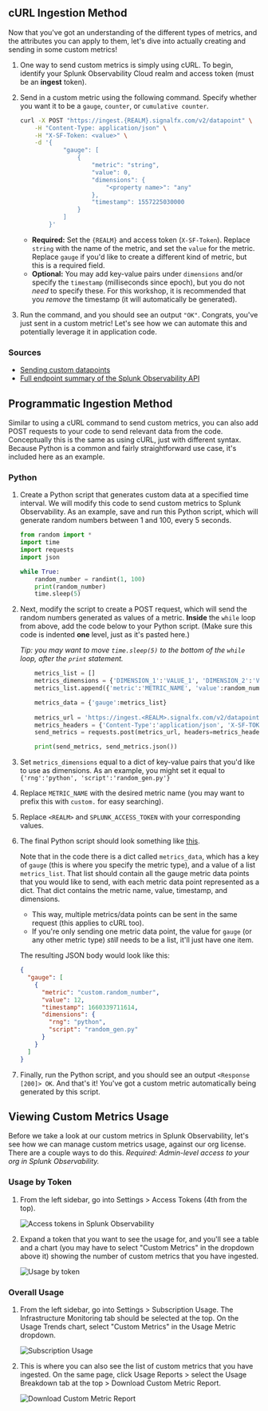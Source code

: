 ## cURL Ingestion Method

Now that you've got an understanding of the different types of metrics, and the attributes you can apply to them, let's dive into actually creating and sending in some custom metrics!

1. One way to send custom metrics is simply using cURL. To begin, identify your Splunk Observability Cloud realm and access token (must be an **ingest** token).

2. Send in a custom metric using the following command. Specify whether you want it to be a `gauge`, `counter`, or `cumulative counter`. 

	```bash
	curl -X POST "https://ingest.{REALM}.signalfx.com/v2/datapoint" \
	    -H "Content-Type: application/json" \
	    -H "X-SF-Token: <value>" \
	    -d '{
	            "gauge": [
	                {
	                    "metric": "string",
	                    "value": 0,
	                    "dimensions": {
	                        "<property name>": "any"
	                    },
	                    "timestamp": 1557225030000
	                }
	            ]
	        }'
	```

	- **Required:** Set the `{REALM}` and access token (`X-SF-Token`). Replace `string` with the name of the metric, and set the `value` for the metric. Replace `gauge` if you'd like to create a different kind of metric, but this is a required field.
	- **Optional:** You may add key-value pairs under `dimensions` and/or specify the `timestamp` (milliseconds since epoch), but you do not *need* to specify these. For this workshop, it is recommended that you *remove* the timestamp (it will automatically be generated).

3. Run the command, and you should see an output `"OK"`. Congrats, you've just sent in a custom metric! Let's see how we can automate this and potentially leverage it in application code.

### Sources
- [Sending custom datapoints](https://dev.splunk.com/observability/reference/api/ingest_data/latest#endpoint-send-metrics)
- [Full endpoint summary of the Splunk Observability API](https://dev.splunk.com/observability/docs/apibasics/api_list)

## Programmatic Ingestion Method

Similar to using a cURL command to send custom metrics, you can also add POST requests to your code to send relevant data from the code. Conceptually this is the same as using cURL, just with different syntax. Because Python is a common and fairly straightforward use case, it's included here as an example.

### Python

1. Create a Python script that generates custom data at a specified time interval. We will modify this code to send custom metrics to Splunk Observability. As an example, save and run this Python script, which will generate random numbers between 1 and 100, every 5 seconds.

	```python
	from random import *
	import time
	import requests
	import json

	while True:
	    random_number = randint(1, 100)
	    print(random_number)
	    time.sleep(5)
	```

2. Next, modify the script to create a POST request, which will send the random numbers generated as values of a metric. **Inside** the `while` loop from above, add the code below to your Python script. (Make sure this code is indented **one** level, just as it's pasted here.) 

	*Tip: you may want to move `time.sleep(5)` to the bottom of the `while` loop, after the `print` statement.*

	```python
	    metrics_list = []
	    metrics_dimensions = {'DIMENSION_1':'VALUE_1', 'DIMENSION_2':'VALUE_2'}
	    metrics_list.append({'metric':'METRIC_NAME', 'value':random_number, 'timestamp':int(time.time()*1000), 'dimensions':metrics_dimensions})

	    metrics_data = {'gauge':metrics_list}
	    
	    metrics_url = 'https://ingest.<REALM>.signalfx.com/v2/datapoint'
	    metrics_headers = {'Content-Type':'application/json', 'X-SF-TOKEN':'SPLUNK_ACCESS_TOKEN'}
	    send_metrics = requests.post(metrics_url, headers=metrics_headers, data=json.dumps(metrics_data))

	    print(send_metrics, send_metrics.json())
	```

3. Set `metrics_dimensions` equal to a dict of key-value pairs that you'd like to use as dimensions. As an example, you might set it equal to `{'rng':'python', 'script':'random_gen.py'}`

4. Replace `METRIC_NAME` with the desired metric name (you may want to prefix this with `custom.` for easy searching). 

5. Replace `<REALM>` and `SPLUNK_ACCESS_TOKEN` with your corresponding values.

6. The final Python script should look something like [this](https://gist.github.com/smathur-splunk/2f9681884bde5ccb2ca6b30120e65956#file-random_gen-py).
	
	Note that in the code there is a dict called `metrics_data`, which has a key of `gauge` (this is where you specify the metric type), and a value of a list `metrics_list`. That list should contain all the gauge metric data points that you would like to send, with each metric data point represented as a dict. That dict contains the metric name, value, timestamp, and dimensions.

	- This way, multiple metrics/data points can be sent in the same request (this applies to cURL too). 
	- If you're only sending one metric data point, the value for `gauge` (or any other metric type) *still* needs to be a list, it'll just have one item.

	The resulting JSON body would look like this:
	```json
	{
	  "gauge": [
	    {
	      "metric": "custom.random_number",
	      "value": 12,
	      "timestamp": 1660339711614,
	      "dimensions": {
	        "rng": "python",
	        "script": "random_gen.py"
	      }
	    }
	  ]
	}
	```

7. Finally, run the Python script, and you should see an output `<Response [200]> OK`. And that's it! You've got a custom metric automatically being generated by this script.

## Viewing Custom Metrics Usage

Before we take a look at our custom metrics in Splunk Observability, let's see how we can manage custom metrics usage, against our org license. There are a couple ways to do this. *Required: Admin-level access to your org in Splunk Observability.*

### Usage by Token
1. From the left sidebar, go into Settings > Access Tokens (4th from the top). 

	![Access tokens in Splunk Observability](images/custom_access.png)

2. Expand a token that you want to see the usage for, and you'll see a table and a chart (you may have to select "Custom Metrics" in the dropdown above it) showing the number of custom metrics that you have ingested.

	![Usage by token](images/custom_token.png)

### Overall Usage
1. From the left sidebar, go into Settings > Subscription Usage. The Infrastructure Monitoring tab should be selected at the top. On the Usage Trends chart, select "Custom Metrics" in the Usage Metric dropdown.

	![Subscription Usage](images/custom_usage.png)

2. This is where you can also see the list of custom metrics that you have ingested. On the same page, click Usage Reports > select the Usage Breakdown tab at the top > Download Custom Metric Report.

	![Download Custom Metric Report](images/custom_report.png)